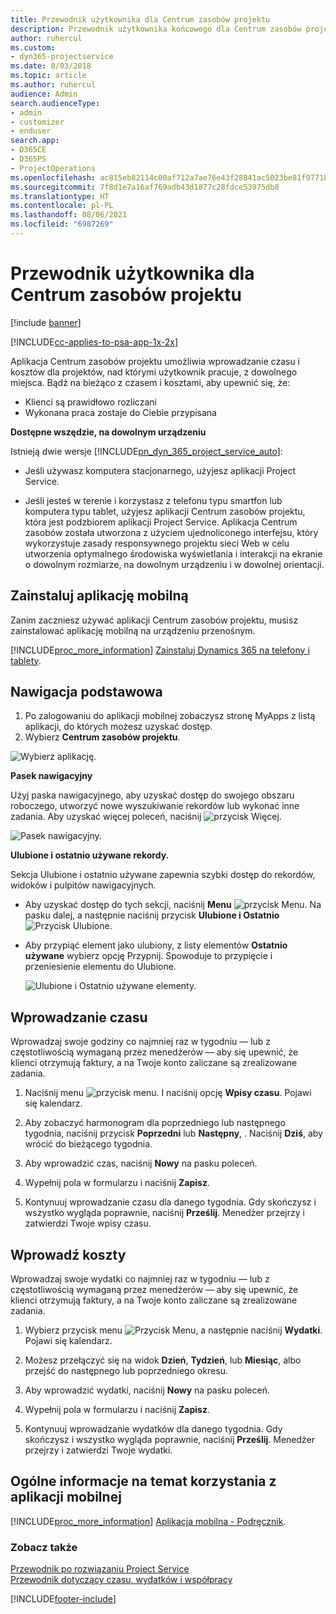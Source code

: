 ```yaml
---
title: Przewodnik użytkownika dla Centrum zasobów projektu
description: Przewodnik użytkownika końcowego dla Centrum zasobów projektu dla Project Service
author: ruhercul
ms.custom:
- dyn365-projectservice
ms.date: 8/03/2018
ms.topic: article
ms.author: ruhercul
audience: Admin
search.audienceType:
- admin
- customizer
- enduser
search.app:
- D365CE
- D365PS
- ProjectOperations
ms.openlocfilehash: ac815eb82114c00af712a7ae76e43f28841ac5023be81f97718dc7ce529e1d34
ms.sourcegitcommit: 7f8d1e7a16af769adb43d1877c28fdce53975db8
ms.translationtype: HT
ms.contentlocale: pl-PL
ms.lasthandoff: 08/06/2021
ms.locfileid: "6987269"
---
```

# <a name="user-guide-for-project-resource-hub"></a>Przewodnik użytkownika dla Centrum zasobów projektu

[!include [banner](../includes/psa-now-project-operations.md)]

[!INCLUDE[cc-applies-to-psa-app-1x-2x](../includes/cc-applies-to-psa-app-1x-2x.md)]

Aplikacja Centrum zasobów projektu umożliwia wprowadzanie czasu i kosztów dla projektów, nad którymi użytkownik pracuje, z dowolnego miejsca. Bądź na bieżąco z czasem i kosztami, aby upewnić się, że:

- Klienci są prawidłowo rozliczani
- Wykonana praca zostaje do Ciebie przypisana

**Dostępne wszędzie, na dowolnym urządzeniu**

Istnieją dwie wersje [!INCLUDE[pn_dyn_365_project_service_auto](../includes/pn-dyn-365-project-service-auto.md)]: 

- Jeśli używasz komputera stacjonarnego, użyjesz aplikacji Project Service. 

- Jeśli jesteś w terenie i korzystasz z telefonu typu smartfon lub komputera typu tablet, użyjesz aplikacji Centrum zasobów projektu, która jest podzbiorem aplikacji Project Service. Aplikacja Centrum zasobów została utworzona z użyciem ujednoliconego interfejsu, który wykorzystuje zasady responsywnego projektu sieci Web w celu utworzenia optymalnego środowiska wyświetlania i interakcji na ekranie o dowolnym rozmiarze, na dowolnym urządzeniu i w dowolnej orientacji. 


## <a name="install-the-mobile-app"></a>Zainstaluj aplikację mobilną
Zanim zaczniesz używać aplikacji Centrum zasobów projektu, musisz zainstalować aplikację mobilną na urządzeniu przenośnym. 

[!INCLUDE[proc_more_information](../includes/proc-more-information.md)] [Zainstaluj Dynamics 365 na telefony i tablety](/dynamics365/mobile-app/install-dynamics-365-for-phones-and-tablets).

## <a name="basic-navigation"></a>Nawigacja podstawowa
1.  Po zalogowaniu do aplikacji mobilnej zobaczysz stronę MyApps z listą aplikacji, do których możesz uzyskać dostęp. 
2.  Wybierz **Centrum zasobów projektu**.

![Wybierz aplikację.](media/chooseApp_1.png "Wybierz aplikację")

**Pasek nawigacyjny**

Użyj paska nawigacyjnego, aby uzyskać dostęp do swojego obszaru roboczego, utworzyć nowe wyszukiwanie rekordów lub wykonać inne zadania. Aby uzyskać więcej poleceń, naciśnij ![przycisk Więcej.](media/MoreButton.png "Przycisk Więcej")

![Pasek nawigacyjny.](media/NavBar_2.png "Pasek nawigacyjny")

**Ulubione i ostatnio używane rekordy.**

Sekcja Ulubione i ostatnio używane zapewnia szybki dostęp do rekordów, widoków i pulpitów nawigacyjnych. 

- Aby uzyskać dostęp do tych sekcji, naciśnij **Menu** ![przycisk Menu.](media/MenuButton.png "Przycisk Menu") Na pasku dalej, a następnie naciśnij przycisk **Ulubione i Ostatnio** ![Przycisk Ulubione](media/FavButton.png "Przycisk Ulubione").

- Aby przypiąć element jako ulubiony, z listy elementów **Ostatnio używane** wybierz opcję Przypnij. Spowoduje to przypięcie i przeniesienie elementu do Ulubione.

  ![Ulubione i Ostatnio używane elementy.](media/Favs_3.png "Ulubione i ostatnio używane elementy")
 
## <a name="enter-time"></a>Wprowadzanie czasu
Wprowadzaj swoje godziny co najmniej raz w tygodniu — lub z częstotliwością wymaganą przez menedżerów — aby się upewnić, że klienci otrzymują faktury, a na Twoje konto zaliczane są zrealizowane zadania.

1. Naciśnij menu ![przycisk menu.](media/MenuButton.png "Przycisk Menu") I naciśnij opcję **Wpisy czasu**. Pojawi się kalendarz.

2. Aby zobaczyć harmonogram dla poprzedniego lub następnego tygodnia, naciśnij przycisk **Poprzedni** lub **Następny**, . Naciśnij **Dziś**, aby wrócić do bieżącego tygodnia.

3. Aby wprowadzić czas, naciśnij **Nowy** na pasku poleceń. 

4. Wypełnij pola w formularzu i naciśnij **Zapisz**.

5. Kontynuuj wprowadzanie czasu dla danego tygodnia. Gdy skończysz i wszystko wygląda poprawnie, naciśnij **Prześlij**. Menedżer przejrzy i zatwierdzi Twoje wpisy czasu.

## <a name="enter-expenses"></a>Wprowadź koszty 
Wprowadzaj swoje wydatki co najmniej raz w tygodniu — lub z częstotliwością wymaganą przez menedżerów — aby się upewnić, że klienci otrzymują faktury, a na Twoje konto zaliczane są zrealizowane zadania.

1. Wybierz przycisk menu ![Przycisk Menu](media/MenuButton.png "Przycisk Menu"), a następnie naciśnij **Wydatki**. Pojawi się kalendarz.

2. Możesz przełączyć się na widok **Dzień**, **Tydzień**, lub **Miesiąc**, albo przejść do następnego lub poprzedniego okresu. 

3. Aby wprowadzić wydatki, naciśnij **Nowy** na pasku poleceń. 

4. Wypełnij pola w formularzu i naciśnij **Zapisz**.

5. Kontynuuj wprowadzanie wydatków dla danego tygodnia. Gdy skończysz i wszystko wygląda poprawnie, naciśnij **Prześlij**. Menedżer przejrzy i zatwierdzi Twoje wydatki.

## <a name="general-information-on-how-to-use-the-mobile-app"></a>Ogólne informacje na temat korzystania z aplikacji mobilnej 
[!INCLUDE[proc_more_information](../includes/proc-more-information.md)] [Aplikacja mobilna - Podręcznik](/dynamics365/mobile-app/dynamics-365-phones-tablets-users-guide).

### <a name="see-also"></a>Zobacz także  
 [Przewodnik po rozwiązaniu Project Service](../psa/overview.md)   
 [Przewodnik dotyczący czasu, wydatków i współpracy](../psa/time-expense-collaboration-guide.md)   
 


[!INCLUDE[footer-include](../includes/footer-banner.md)]